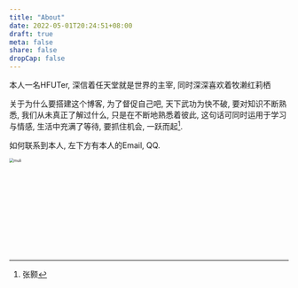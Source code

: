 ```yaml
---
title: "About"
date: 2022-05-01T20:24:51+08:00
draft: true
meta: false
share: false
dropCap: false
---
```


本人一名HFUTer,  深信着任天堂就是世界的主宰,  同时深深喜欢着牧濑红莉栖

关于为什么要搭建这个博客, 为了督促自己吧, 天下武功为快不破, 要对知识不断熟悉, 我们从未真正了解过什么, 只是在不断地熟悉着彼此, 这句话可同时运用于学习与情感, 生活中充满了等待, 要抓住机会, 一跃而起[^学习].

如何联系到本人, 左下方有本人的Email, QQ.

<img src="/images/muli.png" alt="muli" style="zoom:50%;" align="left"/>




<br/><br/><br/><br/><br/><br/><br/><br/><br/><br/>





[^学习]: 张颢

